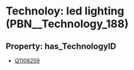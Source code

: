 # Technoloy: __led lighting__ (PBN__Technology_188)

## Property: has_TechnologyID

* [Q1108259](Q1108259)

